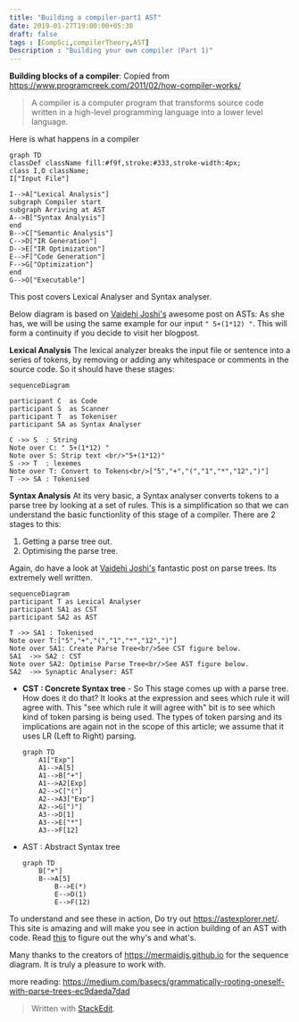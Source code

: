 ```yaml
---
title: "Building a compiler-part1 AST"
date: 2019-01-27T19:00:00+05:30
draft: false
tags : [CompSci,compilerTheory,AST]
Description : "Building your own compiler (Part 1)"
---  
```

**Building blocks of a compiler**:
Copied from <https://www.programcreek.com/2011/02/how-compiler-works/>
>A compiler is a computer program that transforms source code written in a high-level programming language into a lower level language.  

Here is what happens in a compiler

```mermaid
graph TD
classDef className fill:#f9f,stroke:#333,stroke-width:4px;
class I,O className;
I["Input File"]

I-->A["Lexical Analysis"]
subgraph Compiler start
subgraph Arriving at AST
A-->B["Syntax Analysis"]
end
B-->C["Semantic Analysis"]
C-->D["IR Generation"]
D-->E["IR Optimization"]
E-->F["Code Generation"]
F-->G["Optimization"]
end
G-->O["Executable"]
```
This post covers Lexical Analyser and Syntax analyser. 

Below diagram is based on [Vaidehi Joshi's](https://medium.com/basecs/leveling-up-ones-parsing-game-with-asts-d7a6fc2400ff) awesome post on ASTs:
As she has, we will be using the same example for our input `" 5+(1*12) "`. This will form a  continuity if you decide to visit her blogpost.

**Lexical Analysis**
The lexical analyzer breaks the input file or sentence into a series of tokens, by removing or adding any whitespace or comments in the source code. So it should have these stages:

```mermaid
sequenceDiagram

participant C  as Code   
participant S  as Scanner
participant T  as Tokeniser
participant SA as Syntax Analyser  

C ->> S  : String
Note over C: " 5+(1*12) "
Note over S: Strip text <br/>"5+(1*12)"
S ->> T  : lexemes  
Note over T: Convert to Tokens<br/>["5","+","(","1","*","12",")"]
T ->> SA : Tokenised    
```

**Syntax Analysis**
At its very basic, a Syntax analyser converts tokens to a parse tree by looking at a set of rules. This is a simplification so that we can understand the basic functionlity of this stage of a compiler.
There are 2 stages to this:
1. Getting a parse tree out.
2. Optimising the parse tree.

Again, do have a look at [Vaidehi Joshi's](https://medium.com/basecs/grammatically-rooting-oneself-with-parse-trees-ec9daeda7dad) fantastic post on parse trees. Its extremely well written.

```mermaid
sequenceDiagram
participant T as Lexical Analyser   
participant SA1 as CST
participant SA2 as AST 

T ->> SA1 : Tokenised   
Note over T:["5","+","(","1","*","12",")"]
Note over SA1: Create Parse Tree<br/>See CST figure below.
SA1  ->> SA2 : CST
Note over SA2: Optimise Parse Tree<br/>See AST figure below.
SA2  ->> Synaptic Analyser: AST 
```  

* **CST : Concrete Syntax tree** - So This stage comes up with a parse tree. How does it do that? It looks at the expression and sees which rule it will agree with. This "see which rule it will agree with" bit is to  see which kind of token parsing is being used. The types of token parsing and its implications are again not in the scope of this article; we assume that it uses LR (Left to Right) parsing.
	```mermaid
	graph TD
		A1["Exp"]
		A1-->A[5]
		A1-->B["+"]
		A1-->A2[Exp]
		A2-->C["("]
		A2-->A3["Exp"]
		A2-->G[")"]
		A3-->D[1]
		A3-->E["*"]
		A3-->F[12]
	```
* AST : Abstract Syntax tree
    ```mermaid
	graph TD
		B["+"]
		B-->A[5]
	        B-->E(*)
	        E-->D(1)
	        E-->F(12)
    ```
To understand and see these in action, Do try out <https://astexplorer.net/>. This site is amazing and will make you see in action building of an AST with code.  Read [this](https://blog.buildo.io/a-tour-of-abstract-syntax-trees-906c0574a067) to figure out the why's and what's.

Many thanks to the creators of  <https://mermaidjs.github.io> for the sequence diagram. It is truly a pleasure to work with.  

more reading:
<https://medium.com/basecs/grammatically-rooting-oneself-with-parse-trees-ec9daeda7dad>


> Written with [StackEdit](https://stackedit.io/).
<!--stackedit_data:
eyJoaXN0b3J5IjpbNjA1NTY3MjYsLTc5MjA1Mzc1OCwxNDE0OT
I4NjY3LC0yOTg3MzI4MzEsMTI4NjM2MzQ0NywxNTU4NDUzMzky
LDc0MDc3NDY5OSw3NDY5MDU2ODIsLTE2NzUxNTY3MzUsLTEwOD
M5OTI2NzIsMTg2NDkyMzQ1NSwtMzQwMjA3MzExLDQ2MzM2MDA2
MSwtNDE0NzQ2NzY1LC0xNjIzMjU0MzYxLDE1MTM3MjA3NTksMT
U4NTI2NzE0NCw4MzE3NzIzMF19
-->